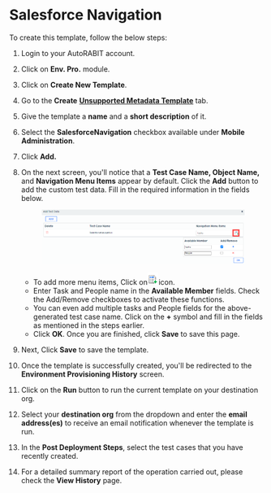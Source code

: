 # Salesforce Navigation

To create this template, follow the below steps:

1. Login to your AutoRABIT account.
2. Click on **Env. Pro.** module.
3. Click on **Create New Template**.
4. Go to the **Create** [**Unsupported Metadata Template**](../) tab.
5. Give the template a **name** and a **short description** of it.
6. Select the **SalesforceNavigation** checkbox available under **Mobile Administration**.
7. Click **Add.**
8.  On the next screen, you'll notice that a **Test Case Name, Object Name,** and **Navigation Menu Items** appear by default. Click the **Add** button to add the custom test data. Fill in the required information in the fields below.

    <figure><img src="../../../../../../.gitbook/assets/image (86).png" alt=""><figcaption></figcaption></figure>

    * To add more menu items, Click on![](<../../../../../../.gitbook/assets/image (87).png>)icon.
    * Enter Task and People name in the **Available Member** fields. Check the Add/Remove checkboxes to activate these functions.
    * You can even add multiple tasks and People fields for the above-generated test case name. Click on the **+** symbol and fill in the fields as mentioned in the steps earlier.&#x20;
    * Click **OK**. Once you are finished, click **Save** to save this page.
9. Next, Click **Save** to save the template.
10. Once the template is successfully created, you'll be redirected to the **Environment Provisioning History** screen.
11. Click on the **Run** button to run the current template on your destination org.
12. Select your **destination org** from the dropdown and enter the **email address(es)** to receive an email notification whenever the template is run.
13. In the **Post Deployment Steps**, select the test cases that you have recently created.&#x20;
14. For a detailed summary report of the operation carried out, please check the **View History** page.
